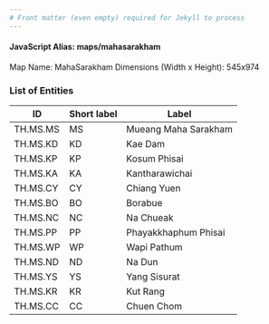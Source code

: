 ```yaml
---
# Front matter (even empty) required for Jekyll to process
---
```


#### JavaScript Alias: maps/mahasarakham

Map Name: MahaSarakham
Dimensions (Width x Height): 545x974

### List of Entities

| ID       | Short label | Label                |
| -------- | ----------- | -------------------- |
| TH.MS.MS | MS          | Mueang Maha Sarakham |
| TH.MS.KD | KD          | Kae Dam              |
| TH.MS.KP | KP          | Kosum Phisai         |
| TH.MS.KA | KA          | Kantharawichai       |
| TH.MS.CY | CY          | Chiang Yuen          |
| TH.MS.BO | BO          | Borabue              |
| TH.MS.NC | NC          | Na Chueak            |
| TH.MS.PP | PP          | Phayakkhaphum Phisai |
| TH.MS.WP | WP          | Wapi Pathum          |
| TH.MS.ND | ND          | Na Dun               |
| TH.MS.YS | YS          | Yang Sisurat         |
| TH.MS.KR | KR          | Kut Rang             |
| TH.MS.CC | CC          | Chuen Chom           |
